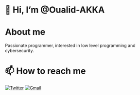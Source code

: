 # 👋 Hi, I’m @Oualid-AKKA
# About me
Passionate programmer, interested in low level programming and cybersecurity.

# 📫 How to reach me
[![Twitter](https://img.shields.io/badge/-@AkkaOualid-1ca0f1?style=flat-square&labelColor=1ca0f1&logo=twitter&logoColor=white&link=https://twitter.com/AkkaOualid)](https://twitter.com/AkkaOualid)
[![Gmail](https://img.shields.io/badge/-@akkaoualid-red?style=flat-square&labelColor=red&logo=gmail&logoColor=white&link=mailto:akkaoualid@gmail.com)](mailto:akkaoualid@gmail.com)
